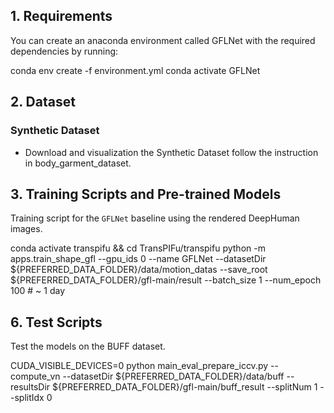 ## 1. Requirements

You can create an anaconda environment called GFLNet with the required dependencies by running: 

  conda env create -f environment.yml
  conda activate GFLNet


## 2. Dataset

### Synthetic Dataset
- Download and visualization the Synthetic Dataset follow the instruction in  body_garment_dataset.


## 3. Training Scripts and Pre-trained Models

Training script for the `GFLNet` baseline using the rendered DeepHuman images. 

  conda activate transpifu && cd TransPIFu/transpifu
  python -m apps.train_shape_gfl --gpu_ids 0 --name GFLNet --datasetDir ${PREFERRED_DATA_FOLDER}/data/motion_datas --save_root ${PREFERRED_DATA_FOLDER}/gfl-main/result --batch_size 1 --num_epoch 100 # ~ 1 day


## 6. Test Scripts

Test the models on the BUFF dataset.

  CUDA_VISIBLE_DEVICES=0 python main_eval_prepare_iccv.py --compute_vn --datasetDir ${PREFERRED_DATA_FOLDER}/data/buff --resultsDir ${PREFERRED_DATA_FOLDER}/gfl-main/buff_result --splitNum 1 --splitIdx 0